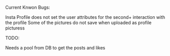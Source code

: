 Current Knwon Bugs:

Insta Profile does not set the user attributes for the second+ interaction with the profile
Some of the pictures do not save when uploaded as profile picturess

TODO:

Needs a pool from DB to get the posts and likes